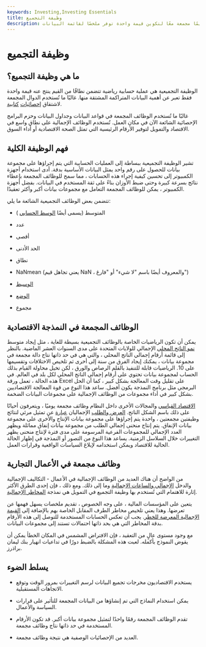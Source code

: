 ```yaml
---
keywords: Investing,Investing Essentials
title: وظيفة التجميع
description: تتضمن الدالة التجميعية قيمًا مجمعة معًا لتكوين قيمة واحدة توفر ملخصًا لقائمة البيانات.
---
```


# وظيفة التجميع
## ما هي وظيفة التجميع؟

الوظيفة التجميعية هي عملية حسابية رياضية تتضمن نطاقًا من القيم ينتج عنه قيمة واحدة فقط تعبر عن أهمية البيانات المتراكمة المشتقة منها. غالبًا ما تُستخدم الدوال المجمعة لاشتقاق [إحصائيات](/descriptive_statistics) [كتابية](/descriptive_statistics).

غالبًا ما تُستخدم الوظائف المجمعة في قواعد البيانات وجداول البيانات وحزم البرامج الإحصائية الشائعة الآن في مكان العمل. تُستخدم الوظائف الإجمالية على نطاق واسع في الاقتصاد والتمويل لتوفير الأرقام الرئيسية التي تمثل الصحة الاقتصادية أو أداء السوق.

## فهم الوظيفة الكلية

تشير الوظيفة التجميعية ببساطة إلى العمليات الحسابية التي يتم إجراؤها على مجموعة بيانات للحصول على رقم واحد يمثل البيانات الأساسية بدقة. أدى استخدام أجهزة الكمبيوتر إلى تحسين كيفية إجراء هذه الحسابات ، مما سمح للوظائف المجمعة بإعطاء نتائج بسرعة كبيرة وحتى ضبط الأوزان بناءً على ثقة المستخدم في البيانات. بفضل أجهزة الكمبيوتر ، يمكن للوظائف المجمعة التعامل مع مجموعات بيانات أكبر وأكثر تعقيدًا.

تتضمن بعض الوظائف التجميعية الشائعة ما يلي:

- المتوسط (يسمى أيضًا [الوسط الحسابي](/mean) )

- عدد

- أقصى

- الحد الأدنى

- نطاق

- NaNmean (يعني تجاهل قيم NaN ، والمعروف أيضًا باسم "لا شيء" أو "فارغ")

- [الوسيط](/median)

- [الوضع](/mode)

- مجموع

## الوظائف المجمعة في النمذجة الاقتصادية

يمكن أن تكون الرياضيات الخاصة بالوظائف التجميعية بسيطة للغاية ، مثل إيجاد متوسط [نمو الناتج المحلي](/gdp) الإجمالي للولايات المتحدة على مدى السنوات العشر الماضية. بالنظر إلى قائمة أرقام إجمالي الناتج المحلي ، والتي هي في حد ذاتها نتاج دالة مجمعة في مجموعة بيانات ، يمكنك إيجاد الفرق من سنة إلى أخرى ثم تلخيص الاختلافات وتقسيمها على 10. الرياضيات قابلة للتنفيذ بالقلم الرصاص والورق ، لكن تخيل محاولة القيام بذلك الحساب لمجموعة بيانات تحتوي على أرقام إجمالي الناتج المحلي لكل بلد في العالم. في هذه الحالة ، تعمل ورقة Excel على تقليل وقت المعالجة بشكل كبير ، كما أن الحل البرمجي مثل برنامج النمذجة يكون أفضل. ساعد هذا النوع من قوة المعالجة الاقتصاديين بشكل كبير في أداء مجموعات من الوظائف الإجمالية على مجموعات البيانات الضخمة.

[الاقتصاد القياسي](/econometrics) والمجالات الأخرى داخل النظام وظائف مجمعة يوميًا ، ويتعرفون أحيانًا على ذلك باسم الشكل الناتج. [العرض والطلب](/aggregatedemand) الإجماليان [عبارة](/aggregatesupply) عن تمثيل مرئي لنتائج وظيفتين مجمعتين ، واحدة يتم إجراؤها على مجموعة بيانات الإنتاج والأخرى على مجموعة بيانات الإنفاق. يتم إنتاج منحنى إجمالي الطلب من مجموعة بيانات إنفاق مماثلة ويظهر العدد الإجمالي للمجموعات الفرعية المرسومة على مدى فترة لإنتاج منحنى يظهر التغييرات خلال السلاسل الزمنية. يساعد هذا النوع من التصور أو النمذجة في إظهار الحالة الحالية للاقتصاد ويمكن استخدامه لإبلاغ السياسات الواقعية وقرارات العمل.

## وظائف مجمعة في الأعمال التجارية

من الواضح أن هناك العديد من الوظائف الإجمالية في الأعمال - التكاليف الإجمالية والدخل [الإجمالي والساعات الإجمالية](/aggregate_hours) وما إلى ذلك. ومع ذلك ، فإن إحدى الطرق الأكثر إثارة للاهتمام التي تُستخدم بها وظيفة التجميع في التمويل هي نمذجة [المخاطر الإجمالية](/aggregate-risk).

يتعين على المؤسسات المالية ، على وجه الخصوص ، تقديم ملخصات يسهل فهمها عن تعرضها. وهذا يعني تلخيص مخاطر الطرف المقابل الخاصة بهم بالإضافة إلى [القيمة الإجمالية المعرضة للخطر](/var). يجب أن تعكس الحسابات المستخدمة للتوصل إلى هذه الأرقام بدقة المخاطر التي هي بحد ذاتها احتمالات تستند إلى مجموعات البيانات.

مع وجود مستوى عالٍ من التعقيد ، فإن الافتراض المشمس في المكان الخطأ يمكن أن يقوض النموذج بأكمله. لعبت هذه المشكلة بالضبط دورًا في تداعيات انهيار بنك ليمان براذرز.

## يسلط الضوء

- يستخدم الاقتصاديون مخرجات تجميع البيانات لرسم التغييرات بمرور الوقت وتوقع الاتجاهات المستقبلية.

- يمكن استخدام النماذج التي تم إنشاؤها من البيانات المجمعة للتأثير على قرارات السياسة والأعمال.

- تقدم الوظائف المجمعة رقمًا واحدًا لتمثيل مجموعة بيانات أكبر. قد تكون الأرقام المستخدمة في حد ذاتها نتاج وظائف مجمعة.

- العديد من الإحصائيات الوصفية هي نتيجة وظائف مجمعة.


